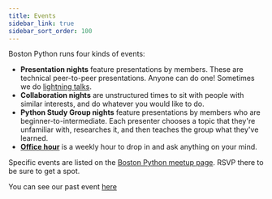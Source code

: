 ```yaml
---
title: Events
sidebar_link: true
sidebar_sort_order: 100
---
```


Boston Python runs four kinds of events:

- **Presentation nights** feature presentations by members.  These are technical peer-to-peer presentations.  Anyone can do one!  Sometimes we do [lightning talks](lightning.md).
- **Collaboration nights** are unstructured times to sit with people with similar interests, and do whatever you would like to do.
- **Python Study Group nights** feature presentations by members who are beginner-to-intermediate. Each presenter chooses a topic that they're unfamiliar with, researches it, and then teaches the group what they've learned.
- [**Office hour**](officehour.md) is a weekly hour to drop in and ask anything on your mind.

Specific events are listed on the [Boston Python meetup page](http://bostonpython.com).  RSVP there to be sure to get a spot.

You can see our past event [here](past-events/index.md)

